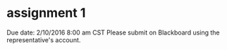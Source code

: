 # assignment 1
Due date: 2/10/2016 8:00 am CST
Please submit on Blackboard using the representative's account.
